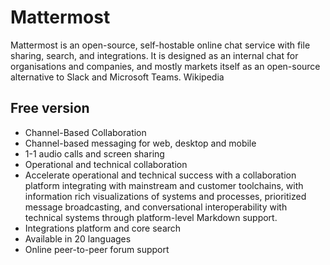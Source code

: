 # Mattermost

Mattermost is an open-source, self-hostable online chat service with file sharing, search, and integrations. It is designed as an internal chat for organisations and companies, and mostly markets itself as an open-source alternative to Slack and Microsoft Teams. Wikipedia

## Free version

- Channel-Based Collaboration
- Channel-based messaging for web, desktop and mobile
- 1-1 audio calls and screen sharing
- Operational and technical collaboration
- Accelerate operational and technical success with a collaboration platform integrating with  mainstream and customer toolchains, with information rich visualizations of systems and processes, prioritized message broadcasting, and conversational interoperability with technical systems through platform-level Markdown support.
- Integrations platform and core search
- Available in 20 languages
- Online peer-to-peer forum support
